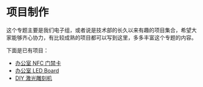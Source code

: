# 项目制作

这个专题主要是我们电子组，或者说是技术部的长久以来有趣的项目集合，希望大家能够齐心协力，有比较成熟的项目都可以写到这里，多多丰富这个专题的内容。

下面是已有项目：

- [办公室 NFC 门禁卡](NFC/Intro.md)
- [办公室 LED Board](LED-Board/Intro.md)
- [DIY 激光雕刻机](CNC-Engraver/Intro.md)
